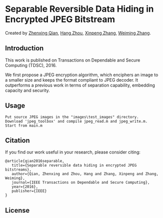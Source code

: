 # Separable Reversible Data Hiding in Encrypted JPEG Bitstream
Created by [Zhenxing Qian](http://www.qianzhenxing.com/), [Hang Zhou](http://home.ustc.edu.cn/~zh2991/), [Xinpeng Zhang](http://www.ci.shu.edu.cn/zhangxp.htm), [Weiming Zhang](http://staff.ustc.edu.cn/~zhangwm/index.html).

Introduction
--
This work is published on Transactions on Dependable and Secure Computing (TDSC), 2016. 

We first propose a JPEG encryption algorithm, which  enciphers an image to a smaller size and keeps the format compliant to JPEG decoder. It outperforms a previous work in terms of separation capability, embedding capacity and security.

Usage
--


    Put source JPEG images in the "images\test_images" directory.
    Download 'jpeg_toolbox' and compile jpeg_read.m and jpeg_write.m.
    Start from main.m

Citation
--
If you find our work useful in your research, please consider citing:

    @article{qian2016separable,
       title={Separable reversible data hiding in encrypted JPEG bitstreams},
       author={Qian, Zhenxing and Zhou, Hang and Zhang, Xinpeng and Zhang, Weiming},
       journal={IEEE Transactions on Dependable and Secure Computing},
       year={2016},
       publisher={IEEE}
    }
    
    
License
--
